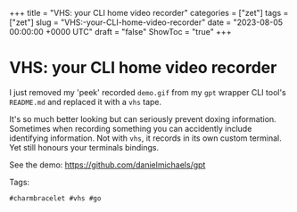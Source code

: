 +++
title = "VHS: your CLI home video recorder"
categories = ["zet"]
tags = ["zet"]
slug = "VHS:-your-CLI-home-video-recorder"
date = "2023-08-05 00:00:00 +0000 UTC"
draft = "false"
ShowToc = "true"
+++

# VHS: your CLI home video recorder

I just removed my 'peek' recorded `demo.gif` from my `gpt` wrapper CLI tool's `README.md` and replaced it 
with a `vhs` tape.

It's so much better looking but can seriously prevent doxing information. Sometimes when recording something you 
can accidently include identifying information. Not with `vhs`, it records in its own custom terminal. Yet still 
honours your terminals bindings.

See the demo: <https://github.com/danielmichaels/gpt>

Tags:

    #charmbracelet #vhs #go

